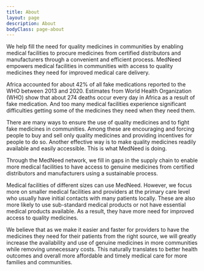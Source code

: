 ```yaml
---
title: About
layout: page
description: About
bodyClass: page-about
---
```


We help fill the need for quality medicines in communities by enabling medical facilities to procure medicines from certified distributors and manufacturers through a convenient and efficient process. MedNeed empowers medical facilities in communities with access to quality medicines they need for improved medical care delivery.

Africa accounted for about 42% of all fake medications reported to the WHO between 2013 and 2020. Estimates from World Health Organization (WHO) show that about 274 deaths occur every day in Africa as a result of fake medication. And too many medical facilities experience significant difficulties getting some of the medicines they need when they need them.

There are many ways to ensure the use of quality medicines and to fight fake medicines in communities. Among these are encouraging and forcing people to buy and sell only quality medicines and providing incentives for people to do so. Another effective way is to make quality medicines readily available and easily accessible. This is what MedNeed is doing.

Through the MedNeed network, we fill in gaps in the supply chain to enable more medical facilities to have access to genuine medicines from certified distributors and manufacturers using a sustainable process.

Medical facilities of different sizes can use MedNeed. However, we focus more on smaller medical facilities and providers at the primary care level who usually have initial contacts with many patients locally. These are also more likely to use sub-standard medical products or not have essential medical products available. As a result, they have more need for improved access to quality medicines.

We believe that as we make it easier and faster for providers to have the medicines they need for their patients from the right source, we will greatly increase the availability and use of genuine medicines in more communities while removing unnecessary costs. This naturally translates to better health outcomes and overall more affordable and timely medical care for more families and communities.

